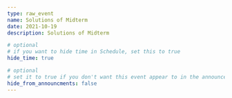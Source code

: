 ```yaml
---
type: raw_event
name: Solutions of Midterm
date: 2021-10-19
description: Solutions of Midterm

# optional
# if you want to hide time in Schedule, set this to true
hide_time: true

# optional
# set it to true if you don't want this event appear to in the announcements section
hide_from_announcments: false
---
```

